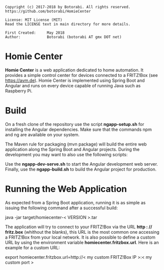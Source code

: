     Copyright (c) 2017-2018 by Botorabi. All rights reserved.
    https://github.com/botorabi/HomieCenter

    License: MIT License (MIT)
    Read the LICENSE text in main directory for more details.

    First Created:     May 2018
    Author:            Botorabi (botorabi AT gmx DOT net)

# Homie Center

**Homie Center** is a web application dedicated to home automation. It provides a simple control center for devices connected to a FRITZ!Box (see https://avm.de).
Homie Center is implemented using Spring Boot and Angular and runs on every device capable of running Java such as Raspberry Pi.


# Build

On a fresh clone of the repository use the script **ngapp-setup.sh** for installing the Angular dependencies. Make sure that the commands npm and ng are available on your system.

The Maven rule for packaging (mvn package) will build the entire web application along the Spring Boot and Angular projects. During the development you may want to 
also use the following scripts:

Use the **ngapp-dev-serve.sh** to start the Angular development web server. Finally, use the **ngapp-build.sh** to build the Angular project for production.


# Running the Web Application

As expected from a Spring Boot application, running it is as simple as issuing the following command after a successful build:

  java -jar target/homiecenter-< VERSION >.tar


The application will try to connect to your FRITZ!Box via the URL **http : // fritz.box** (whithout the blanks), this URL is the most common one accessing a FRITZ!Box from your local network.
It is also possible to define a custom URL by using the environment variable **homiecenter.fritzbox.url**. Here is an example for a custom URL:

  export  homiecenter.fritzbox.url=http://< my custom FRITZ!Box IP >:< my custom port >

  